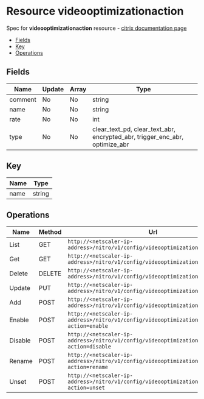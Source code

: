 # Resource videooptimizationaction

Spec for **videooptimizationaction** resource - [citrix documentation page](https://developer-docs.citrix.com/projects/netscaler-nitro-api/en/11.0/configuration/videooptimization/videooptimizationaction/videooptimizationaction/)

- [Fields](#fields)
- [Key](#key)
- [Operations](#operations)

## Fields

| Name | Update | Array | Type |
|----|----|----|----|
|comment|No|No|string|
|name|No|No|string|
|rate|No|No|int|
|type|No|No|clear_text_pd, clear_text_abr, encrypted_abr, trigger_enc_abr, optimize_abr|

## Key

| Name | Type |
|----|----|
| name | string |

## Operations

| Name | Method | Url |
|----|----|----|
| List | GET | `http://<netscaler-ip-address>/nitro/v1/config/videooptimizationaction` |
| Get | GET | `http://<netscaler-ip-address>/nitro/v1/config/videooptimizationaction/<name>` |
| Delete | DELETE | `http://<netscaler-ip-address>/nitro/v1/config/videooptimizationaction/<name>` |
| Update | PUT | `http://<netscaler-ip-address>/nitro/v1/config/videooptimizationaction` |
| Add | POST | `http://<netscaler-ip-address>/nitro/v1/config/videooptimizationaction` |
| Enable | POST | `http://<netscaler-ip-address>/nitro/v1/config/videooptimizationaction?action=enable` |
| Disable | POST | `http://<netscaler-ip-address>/nitro/v1/config/videooptimizationaction?action=disable` |
| Rename | POST | `http://<netscaler-ip-address>/nitro/v1/config/videooptimizationaction?action=rename` |
| Unset | POST | `http://<netscaler-ip-address>/nitro/v1/config/videooptimizationaction?action=unset` |

